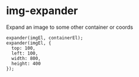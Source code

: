 # img-expander
Expand an image to some other container or coords

    expander(imgEl, containerEl);
    expander(imgEl, {
      top: 100,
      left: 100,
      width: 800,
      height: 400
    });


